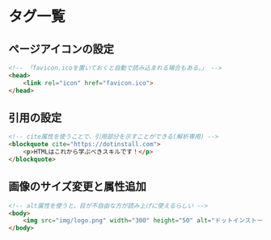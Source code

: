 # タグ一覧

## ページアイコンの設定
```html
<!-- 「favicon.icoを置いておくと自動で読み込まれる場合もある。」 -->
<head>
    <link rel="icon" href="favicon.ico">
</head>
```

## 引用の設定
```html
<!-- cite属性を使うことで、引用部分を示すことができる(解析専用) -->
<blockquote cite="https://dotinstall.com">
    <p>HTMLはこれから学ぶべきスキルです！</p>
</blockquote>
```

## 画像のサイズ変更と属性追加
```html
<!-- alt属性を使うと、目が不自由な方が読み上げに使えるらしい -->
<body>
    <img src="img/logo.png" width="300" height="50" alt="ドットインストールのロゴです">
</body>
```

